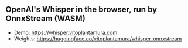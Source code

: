 ## OpenAI's Whisper in the browser, run by OnnxStream (WASM)

- Demo: https://whisper.vitoplantamura.com
- Weights: https://huggingface.co/vitoplantamura/whisper-onnxstream
